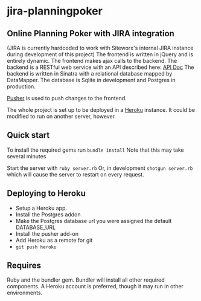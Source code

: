jira-planningpoker
==================

Online Planning Poker with JIRA integration
---------------------------------------

(JIRA is currently hardcoded to work with Siteworx's internal JIRA instance during development of this project)
The frontend is written in jQuery and is entirely dynamic. The frontend makes ajax calls to the backend. 
The backend is a RESTful web service with an API described here: [API Doc](http://bit.ly/1evCteH)
The backend is written in Sinatra with a relational database mapped by DataMapper.
The database is Sqlite in development and Postgres in production.

[Pusher](http://pusher.com) is used to push changes to the frontend.

The whole project is set up to be deployed in a [Heroku](http://heroku.com) instance. It could be modified to run on another server, however.

Quick start
------------
To install the required gems run
`bundle install`
Note that this may take several minutes

Start the server with
`ruby server.rb`
Or, in development
`shotgun server.rb` which will cause the server to restart on every request.

Deploying to Heroku
----------------
- Setup a Heroku app.
- Install the Postgres addon
- Make the Postgres database url you were assigned the default DATABASE_URL
- Install the pusher add-on
- Add Heroku as a remote for git
- `git push heroku`

Requires
---------
Ruby and the bundler gem. Bundler will install all other required components. A Heroku account is preferred, though it may run in other environments.
